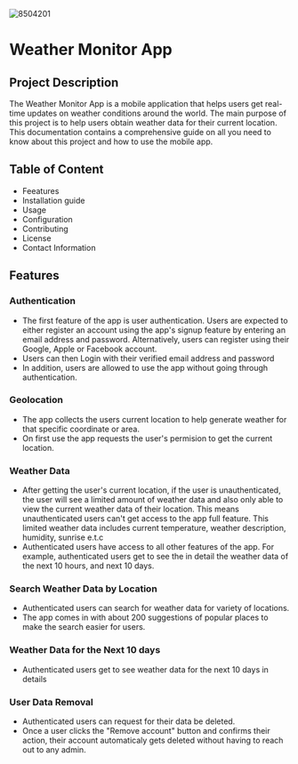 ![8504201](https://github.com/DevAdedoyin/weatherapp/assets/59482569/52ef2f87-f9b7-4ff3-ac80-eb4f71a48be6)

# Weather Monitor App

## Project Description
The Weather Monitor App is a mobile application that helps users get real-time updates on weather conditions around the world. The main purpose of this project is to help users obtain weather data for their current location. This documentation contains a comprehensive guide on all you need to know about this project and how to use the mobile app.

## Table of Content
- Feeatures
- Installation guide
- Usage
- Configuration
- Contributing
- License
- Contact Information

## Features
### Authentication 
- The first feature of the app is user authentication. Users are expected to either register an account using the app's signup feature by entering an email address and password. Alternatively, users can register using their Google, Apple or Facebook account.
- Users can then Login with their verified email address and password
- In addition, users are allowed to use the app without going through authentication.
### Geolocation
- The app collects the users current location to help generate weather for that specific coordinate or area.
- On first use the app requests the user's permision to get the current location.
### Weather Data
- After getting the user's current location, if the user is unauthenticated, the user will see a limited amount of weather data and also only able to view the current weather data of their location. This means unauthenticated users can't get access to the app full feature. This limited weather data includes current temperature, weather description, humidity, sunrise e.t.c
- Authenticated users have access to all other features of the app. For example, authenticated users get to see the in detail the weather data of the next 10 hours, and next 10 days.
### Search Weather Data by Location
- Authenticated users can search for weather data for variety of locations.
- The app comes in with about 200 suggestions of popular places to make the search easier for users.
### Weather Data for the Next 10 days
- Authenticated users get to see weather data for the next 10 days in details
### User Data Removal
- Authenticated users can request for their data be deleted.
- Once a user clicks the "Remove account" button and confirms their action, their account automaticaly gets deleted without having to reach out to any admin.

